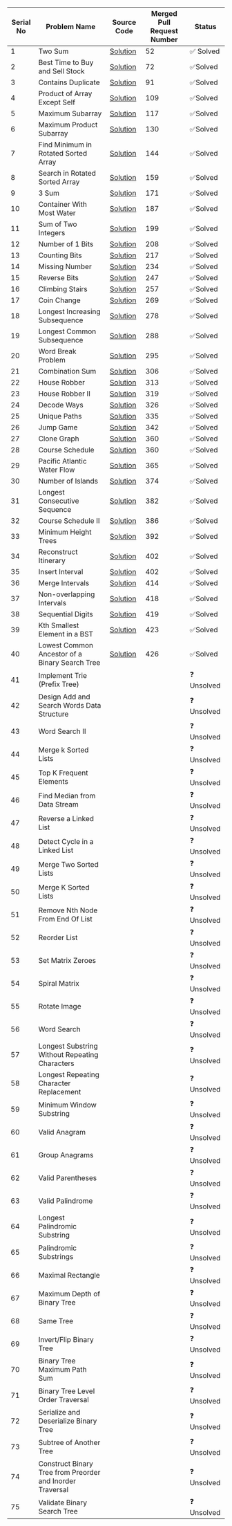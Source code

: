 | Serial No | Problem Name                                      | Source Code | Merged Pull Request Number | Status      |
|-----------|----------------------------------------------------|-------------|----------------------|-------------|
| 1         | Two Sum                                            |[Solution](https://github.com/Lets-code-with-us/DSA-Cracker/blob/main/Blind%2075%20LeetCode/Chahat%20Rajput/Two%20Sum/TwoSum.cpp)  | 52  | ✅ Solved  |
| 2         | Best Time to Buy and Sell Stock                   |[Solution](https://github.com/ChahatRajput1/DSA-Cracker/blob/main/Blind%2075%20LeetCode/Chahat%20Rajput/Buy_and_sell_stock/Buy_and_sell_stock.cpp)|   72|✅Solved  |
| 3         | Contains Duplicate| [Solution](https://github.com/Lets-code-with-us/DSA-Cracker/blob/main/Blind%2075%20LeetCode/Chahat%20Rajput/Contains%20Duplicate/contains_duplicate.cpp)            |   91 | ✅Solved 
| 4         | Product of Array Except Self |[Solution](https://github.com/ChahatRajput1/DSA-Cracker/blob/main/Blind%2075%20LeetCode/Chahat%20Rajput/Product_array_itself/product_array_itself.cpp)             |       109               | ✅Solved  |
| 5         | Maximum Subarray  |[Solution](https://github.com/ChahatRajput1/DSA-Cracker/blob/main/Blind%2075%20LeetCode/Chahat%20Rajput/Maximum_Subarray/maximum_subarray.cpp)             |              117        | ✅Solved  |
| 6         | Maximum Product Subarray  |[Solution](https://github.com/ChahatRajput1/DSA-Cracker/blob/main/Blind%2075%20LeetCode/Chahat%20Rajput/Maximum_Product_Subarray/maxi_product.cpp)            |         130             | ✅Solved  |
| 7         | Find Minimum in Rotated Sorted Array|[Solution](https://github.com/ChahatRajput1/DSA-Cracker/blob/main/Blind%2075%20LeetCode/Chahat%20Rajput/min_ele_in_rotated_array/min_ele_in_rotated.cpp)             | 144                     | ✅Solved  |
| 8         | Search in Rotated Sorted Array|[Solution](https://github.com/ChahatRajput1/DSA-Cracker/blob/main/Blind%2075%20LeetCode/Chahat%20Rajput/Search_in_rotated_array/search_in_rotaed_array.cpp)             |   159                   | ✅Solved  |
| 9         | 3 Sum |[Solution](https://github.com/ChahatRajput1/DSA-Cracker/blob/main/Blind%2075%20LeetCode/Chahat%20Rajput/3%20Sum/3_sum.cpp)|171                      |✅Solved  |
| 10        | Container With Most Water |[Solution](https://github.com/ChahatRajput1/DSA-Cracker/blob/main/Blind%2075%20LeetCode/Chahat%20Rajput/Container%20with%20most%20water/container_most_water.cpp)             |       187   | ✅Solved  |
| 11        | Sum of Two Integers|[Solution](https://github.com/ChahatRajput1/DSA-Cracker/blob/main/Blind%2075%20LeetCode/Chahat%20Rajput/Sum%20of%20integers/sum_of_integers.cpp)             |       199               | ✅Solved  |
| 12        | Number of 1 Bits |[Solution](https://github.com/ChahatRajput1/DSA-Cracker/blob/main/Blind%2075%20LeetCode/Chahat%20Rajput/Number_of_1_bits/number_of_1.cpp)             |            208          |✅Solved  |
| 13        | Counting Bits|[Solution](https://github.com/ChahatRajput1/DSA-Cracker/blob/main/Blind%2075%20LeetCode/Chahat%20Rajput/Counting%20Bits/counting_bits.cpp)             |      217                | ✅Solved  |
| 14        | Missing Number|[Solution](https://github.com/ChahatRajput1/DSA-Cracker/blob/main/Blind%2075%20LeetCode/Chahat%20Rajput/Missing%20Number/missing_number.cpp)             |   234                   | ✅Solved  |
| 15        | Reverse Bits  |[Solution](https://github.com/ChahatRajput1/DSA-Cracker/blob/main/Blind%2075%20LeetCode/Chahat%20Rajput/Reverse%20bits/reverse_bits.cpp)             |   247                   |  ✅Solved  |
| 16        | Climbing Stairs|   [Solution](https://github.com/ChahatRajput1/DSA-Cracker/blob/main/Blind%2075%20LeetCode/Chahat%20Rajput/Climbing%20Stairs/climbing_stairs.cpp)          |       257               | ✅Solved  |
| 17        | Coin Change |[Solution](https://github.com/ChahatRajput1/DSA-Cracker/blob/main/Blind%2075%20LeetCode/Chahat%20Rajput/Coin%20Change/coin_change.cpp)             |            269          | ✅Solved  |
| 18        | Longest Increasing Subsequence| [Solution](https://github.com/ChahatRajput1/DSA-Cracker/blob/main/Blind%2075%20LeetCode/Chahat%20Rajput/Longest%20Increasing%20Subsequence/longest_inc_subsequence.cpp)           |    278                  | ✅Solved  |
| 19        | Longest Common Subsequence|[Solution](https://github.com/ChahatRajput1/DSA-Cracker/blob/main/Blind%2075%20LeetCode/Chahat%20Rajput/Longest%20Common%20Subsequence/commom_sub.cpp)             |      288                | ✅Solved  |
| 20        | Word Break Problem|[Solution](https://github.com/ChahatRajput1/DSA-Cracker/blob/main/Blind%2075%20LeetCode/Chahat%20Rajput/Word%20Break%20Problem/word_break.cpp)            |   295                   | ✅Solved  |
| 21        | Combination Sum  | [Solution](https://github.com/ChahatRajput1/DSA-Cracker/blob/main/Blind%2075%20LeetCode/Chahat%20Rajput/Combination%20Sum/combination_sum.cpp)            |     306                 | ✅Solved  |
| 22        | House Robber                                       |  [Solution](https://github.com/ChahatRajput1/DSA-Cracker/blob/main/Blind%2075%20LeetCode/Chahat%20Rajput/House%20Robber/house_robber.cpp)           |         313             | ✅Solved  |
| 23        | House Robber II                                    |[Solution](https://github.com/ChahatRajput1/DSA-Cracker/blob/main/Blind%2075%20LeetCode/Chahat%20Rajput/House%20Robber2/house_robber2.cpp)           |       319               | ✅Solved  |
| 24        | Decode Ways                                        | [Solution](https://github.com/ChahatRajput1/DSA-Cracker/blob/main/Blind%2075%20LeetCode/Chahat%20Rajput/Decode%20Ways/decode_ways.cpp)      |        326              | ✅Solved  |
| 25        | Unique Paths                                       | [Solution](https://github.com/ChahatRajput1/DSA-Cracker/blob/main/Blind%2075%20LeetCode/Chahat%20Rajput/Unique%20Paths/unique_paths.cpp)            |         335             |  ✅Solved  |
| 26        | Jump Game                                          |  [Solution](https://github.com/ChahatRajput1/DSA-Cracker/blob/main/Blind%2075%20LeetCode/Chahat%20Rajput/Jump%20Game/jump_game.cpp)           |       342               | ✅Solved  |
| 27        | Clone Graph                                        | [Solution](https://github.com/ChahatRajput1/DSA-Cracker/blob/main/Blind%2075%20LeetCode/Chahat%20Rajput/Clone%20Graph/clone_graph.cpp)           |      360                | ✅Solved  |
| 28        | Course Schedule                                    |[Solution](https://github.com/ChahatRajput1/DSA-Cracker/blob/main/Blind%2075%20LeetCode/Chahat%20Rajput/CourseSchedule/course_schedule.cpp)             |     360                 | ✅Solved  |
| 29        | Pacific Atlantic Water Flow                        |[Solution](https://github.com/ChahatRajput1/DSA-Cracker/blob/main/Blind%2075%20LeetCode/Chahat%20Rajput/Pacific_Atlantic_Ocean/pacific_atl.cpp)             |      365                | ✅Solved  |
| 30        | Number of Islands                                  |[Solution](https://github.com/ChahatRajput1/DSA-Cracker/blob/main/Blind%2075%20LeetCode/Chahat%20Rajput/Number_of_islands/number_of_islands.cpp)             |         374             | ✅Solved  |
| 31        | Longest Consecutive Sequence                        |  [Solution](https://github.com/ChahatRajput1/DSA-Cracker/blob/main/Blind%2075%20LeetCode/Chahat%20Rajput/longest_Consecutive_sequence/longest_sequence.cpp)           |      382                | ✅Solved  |
| 32        | Course Schedule II                                 | [Solution](https://github.com/ChahatRajput1/DSA-Cracker/blob/main/Blind%2075%20LeetCode/Chahat%20Rajput/CourseSchedule-2/course_schedule2.cpp)            |      386                | ✅Solved  |
| 33        | Minimum Height Trees                                |[Solution](https://github.com/ChahatRajput1/DSA-Cracker/blob/main/Blind%2075%20LeetCode/Chahat%20Rajput/Minimum_tree/minimum_height_tree.cpp)           |    392                  | ✅Solved  |
| 34        | Reconstruct Itinerary                               |[Solution](https://github.com/ChahatRajput1/DSA-Cracker/blob/main/Blind%2075%20LeetCode/Chahat%20Rajput/Reconstruct_Iteratiary/reconstruct_code.cpp)            |          402            | ✅Solved   |
| 35        | Insert Interval                                     |[Solution](https://github.com/ChahatRajput1/DSA-Cracker/blob/main/Blind%2075%20LeetCode/Chahat%20Rajput/Insert%20Intervals/insert_intervals.cpp)             |         402             | ✅Solved   |
| 36        | Merge Intervals                                     |[Solution](https://github.com/ChahatRajput1/DSA-Cracker/blob/main/Blind%2075%20LeetCode/Chahat%20Rajput/Merge%20Intervals/merge_intervals.cpp)             |         414             | ✅Solved  |
| 37        | Non-overlapping Intervals                           |[Solution](https://github.com/ChahatRajput1/DSA-Cracker/blob/main/Blind%2075%20LeetCode/Chahat%20Rajput/OverLapping_intervals/overlap.cpp)             |     418                 | ✅Solved  |
| 38        | Sequential Digits                                   |[Solution](https://github.com/ChahatRajput1/DSA-Cracker/blob/main/Blind%2075%20LeetCode/Chahat%20Rajput/Sequential_digits/sequential.cpp)            |     419                 | ✅Solved  |
| 39        | Kth Smallest Element in a BST                      | [Solution](https://github.com/ChahatRajput1/DSA-Cracker/blob/main/Blind%2075%20LeetCode/Chahat%20Rajput/Kth%20Smallest%20Element%20in%20BST/bst.cpp)            |       423               |  ✅Solved  |
| 40        | Lowest Common Ancestor of a Binary Search Tree      |[Solution](https://github.com/ChahatRajput1/DSA-Cracker/blob/main/Blind%2075%20LeetCode/Chahat%20Rajput/Lowest%20Common%20Ancestor/LCA.cpp)            |     426               | ✅Solved  |
| 41        | Implement Trie (Prefix Tree)                       |             |                      | ❓ Unsolved  |
| 42        | Design Add and Search Words Data Structure          |             |                      | ❓ Unsolved  |
| 43        | Word Search II                                      |             |                      | ❓ Unsolved  |
| 44        | Merge k Sorted Lists                                |             |                      | ❓ Unsolved  |
| 45        | Top K Frequent Elements                              |             |                      | ❓ Unsolved  |
| 46        | Find Median from Data Stream                        |             |                      | ❓ Unsolved  |
| 47        | Reverse a Linked List                               |             |                      | ❓ Unsolved  |
| 48        | Detect Cycle in a Linked List                       |             |                      | ❓ Unsolved  |
| 49        | Merge Two Sorted Lists                              |             |                      | ❓ Unsolved  |
| 50        | Merge K Sorted Lists                                |             |                      | ❓ Unsolved  |
| 51        | Remove Nth Node From End Of List                    |             |                      | ❓ Unsolved  |
| 52        | Reorder List                                        |             |                      | ❓ Unsolved  |
| 53        | Set Matrix Zeroes                                   |             |                      | ❓ Unsolved  |
| 54        | Spiral Matrix                                       |             |                      | ❓ Unsolved  |
| 55        | Rotate Image                                        |             |                      | ❓ Unsolved  |
| 56        | Word Search                                         |             |                      | ❓ Unsolved  |
| 57        | Longest Substring Without Repeating Characters     |             |                      | ❓ Unsolved  |
| 58        | Longest Repeating Character Replacement              |             |                      | ❓ Unsolved  |
| 59        | Minimum Window Substring                            |             |                      | ❓ Unsolved  |
| 60        | Valid Anagram                                       |             |                      | ❓ Unsolved  |
| 61        | Group Anagrams                                      |             |                      | ❓ Unsolved  |
| 62        | Valid Parentheses                                   |             |                      | ❓ Unsolved  |
| 63        | Valid Palindrome                                    |             |                      | ❓ Unsolved  |
| 64        | Longest Palindromic Substring                       |             |                      | ❓ Unsolved  |
| 65        | Palindromic Substrings                              |             |                      | ❓ Unsolved  |
| 66        | Maximal Rectangle                                    |             |                      | ❓ Unsolved  |
| 67        | Maximum Depth of Binary Tree                         |             |                      | ❓ Unsolved  |
| 68        | Same Tree                                            |             |                      | ❓ Unsolved  |
| 69        | Invert/Flip Binary Tree                             |             |                      | ❓ Unsolved  |
| 70        | Binary Tree Maximum Path Sum                        |             |                      | ❓ Unsolved  |
| 71        | Binary Tree Level Order Traversal                   |             |                      | ❓ Unsolved  |
| 72        | Serialize and Deserialize Binary Tree               |             |                      | ❓ Unsolved  |
| 73        | Subtree of Another Tree                             |             |                      | ❓ Unsolved  |
| 74        | Construct Binary Tree from Preorder and Inorder Traversal |             |                      | ❓ Unsolved  |
| 75        | Validate Binary Search Tree                         |             |                      | ❓ Unsolved  |
